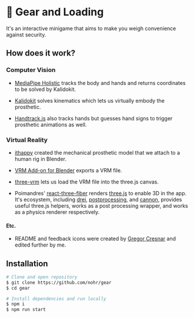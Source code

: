 # 🦾 Gear and Loading

It's an interactive minigame that aims to make you weigh convenience against security.

## How does it work?

### Computer Vision

- [MediaPipe Holistic](https://google.github.io/mediapipe/solutions/holistic.html) tracks the body and hands and returns coordinates to be solved by Kalidokit.

- [Kalidokit](https://github.com/yeemachine/kalidokit) solves kinematics which lets us virtually embody the prosthetic.

- [Handtrack.js](https://github.com/victordibia/handtrack.js) also tracks hands but guesses hand signs to trigger prosthetic animations as well.

### Virtual Reality

- [ithappy](https://www.cgtrader.com/ithappy) created the mechanical prosthetic model that we attach to a human rig in Blender.

- [VRM Add-on for Blender](https://github.com/saturday06/VRM_Addon_for_Blender) exports a VRM file.

- [three-vrm](https://github.com/pixiv/three-vrm) lets us load the VRM file into the three.js canvas.

- Poimandres' [react-three-fiber](https://github.com/pmndrs/react-three-fiber) renders [three.js](https://threejs.org/) to enable 3D in the app. It's ecosystem, including [drei](https://github.com/pmndrs/drei), [postprocessing](https://github.com/pmndrs/react-postprocessing), and [cannon](https://github.com/pmndrs/use-cannon), provides useful three.js helpers, works as a post processing wrapper, and works as a physics renderer respectively.

#### Etc.

- README and feedback icons were created by [Gregor Cresnar](https://thenounproject.com/grega.cresnar/) and edited further by me.

## Installation

```zsh
# Clone and open repository
$ git clone https://github.com/nohr/gear
$ cd gear

# Install dependencies and run locally
$ npm i
$ npm run start
```
